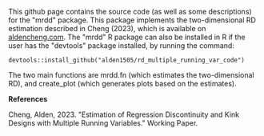 This github page contains the source code (as well as some descriptions) for the "mrdd" package. This package implements the two-dimensional RD estimation described in Cheng (2023), which is available on [aldencheng.com](aldencheng.com).
The "mrdd" R package can also be installed in R if the user has the "devtools" package installed, by running the command:
```
devtools::install_github("alden1505/rd_multiple_running_var_code")
```
The two main functions are mrdd.fn (which estimates the two-dimensional RD), and create_plot (which generates plots based on the estimates).

**References**

Cheng, Alden, 2023. "Estimation of Regression Discontinuity and Kink Designs with Multiple Running Variables." Working Paper.
